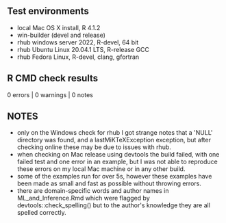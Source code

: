 
## Test environments
* local Mac OS X install, R 4.1.2
* win-builder (devel and release)
* rhub windows server 2022, R-devel, 64 bit
* rhub Ubuntu Linux 20.04.1 LTS, R-release GCC
* rhub Fedora Linux, R-devel, clang, gfortran

## R CMD check results

0 errors | 0 warnings | 0 notes

## NOTES

* only on the Windows check for rhub I got strange notes that a 'NULL' directory was found, and a lastMiKTeXException exception, but after checking online these may be due to issues with rhub.
* when checking on Mac release using devtools the build failed, with one failed test and one error in an example, but I was not able to reproduce these errors on my local Mac machine or in any other build.
* some of the examples run for over 5s, however these examples have been made as small and fast as possible without throwing errors.
* there are domain-specific words and author names in ML_and_Inference.Rmd which were flagged by devtools::check_spelling() but to the author's knowledge they are all spelled correctly.


